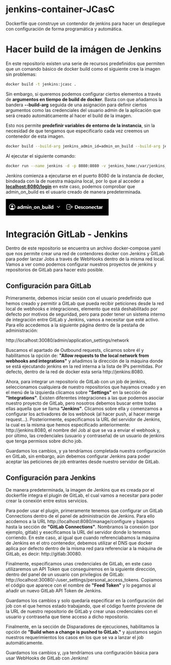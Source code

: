 # jenkins-container-JCasC
Dockerfile que construye un contendor de jenkins para hacer un despliegue con configuración de forma programática y automática.

# Hacer build de la imágen de Jenkins

En este repositorio existen una serie de recursos predefinidos que permiten que un comando básico de docker build como el siguiente cree la imagen sin problemas:

```bash
docker build -t jenkins:jcasc .
```

Sin embargo, si queremos podemos configurar ciertos elementos a través de **argumentos en tiempo de build de docker**. Basta con que añadamos la bandera **--build-arg** seguida de una asignación para definir ciertos argumentos como las credenciales del usuario admin de la aplicación que será creado automáticamente al hacer el build de la imagen.

Esto nos permite **predefinir variables de entorno de la instancia**, sin la necesidad de que tengamos que especificarlo cada vez creemos un contenedor de esta imagen.

```bash
docker build --build-arg jenkins_admin_id=admin_on_build --build-arg jenkins_admin_pass=secret_on_build -t jenkins:jcasc .
```

Al ejecutar el siguiente comando:

```bash
docker run --name jenkins -d -p 8080:8080 -v jenkins_home:/var/jenkins_home jenkins:jcasc
```

Jenkins comienza a ejecutarse en el puerto 8080 de la instancia de docker, bindeada con la de nuestra máquina local, por lo que al acceder a **[localhost:8080/login](http://localhost:8080/login)** en este caso, podemos comprobar que admin_on_build es el usuario creado de manera predeterminada.

![Imagen usuario creado](imgs/usuario_creado.PNG)

# Integración GitLab - Jenkins

Dentro de este repositorio se encuentra un archivo docker-compose.yaml que nos permite crear una red de contendores docker con Jenkins y GitLab para poder lanzar Jobs a través de WebHooks dentro de la misma red local. Vamos a ver como podemos configurar nuestros proyectos de jenkins y repositorios de GitLab para hacer esto posible.

## Configuración para GitLab

Primeramente, debemos iniciar sesión con el usuario predefinido que hemos creado y permitir a GitLab que pueda recibir peticiones desde la red local de webhooks e integraciones, elemento que está deshabilitado por defecto por motivos de seguridad, pero para poder tener un sistema interno de integración entre GitLab y Jenkins, vamos a necesitar que esté activo. Para ello accedemos a la siguiente página dentro de la pestaña de administración:

http://localhost:30080/admin/application_settings/network

Buscamos el apartado de Outbound requests, clicamos sobre él y habilitamos la opción de: **"Allow requests to the local network from webhooks and integrations"** y añadimos la dirección de la máquina donde se está ejecutando jenkins en la red interna a la lista de IPs permitidas. Por defecto, dentro de la red de docker esta sería http://jenkins:8080.

Ahora, para integrar un repositorio de GitLab con un job de jenkins, seleccionamos cualquiera de nuestro repositorios que hayamos creado y en el menú de la izquierda clicamos sobre **"Settings"** en la sección de **"Integrations"**. Existen diferentes integraciones a las que podemos asociar nuestro proyecto de GitLab, pero nosotros debemos buscar entre todas ellas aquella que se llama **"Jenkins"**. Clicamos sobre ella y comenzamos a configurar los activadores de los webhook (al hacer push, al hacer merge request...). Posteriormente, especificamos la URL del servidor de Jenkins, la cual es la misma que hemos especificado anteriormente: http://jenkins:8080, el nombre del Job al que se va a enviar el webhook y, por último, las credenciales (usuario y contraseña) de un usuario de jenkins que tenga permisos sobre dicho job.

Guardamos los cambios, y ya tendríamos completada nuestra configuración en GitLab, sin embargo, aún debemos configurar Jenkins para poder aceptar las peticiones de job entrantes desde nuestro servidor de GitLab.

## Configuración para Jenkins

De manera predeterminada, la imagen de Jenkins que es creada por el dockerfile integra el plugin de GitLab, el cual vamos a necesitar para poder crear la conexión entre estos servicios.

Para poder usar el plugin, primeramente tenemos que configurar un GitLab Connections dentro de el panel de administración de Jenkins. Para ello accdemos a la URL http://localhost:8080/manage/configure y bajamos hasta la sección de **"GitLab Connections"**. Nombramos la conexión (por ejemplo, gitlab) y esecificamos la URL del servidor donde lo tenemos corriendo. En este caso, al igual que cuando referenciabamos la máquina de Jenkins en el otro contenedor, debemos utilizar el DNS que docker aplica por defecto dentro de la misma red para referenciar a la máquina de GitLab, es decir: http://gitlab:30080.

Finalmente, especificamos unas credenciales de GitLab, en este caso utilizaremos un API Token que conseguiremos en la siguiente dirección, dentro del panel de un usuario con privilegios de GitLab: http://localhost:30080/-/user_settings/personal_access_tokens. Copiamos el códgio que aparece con el nombre de **"Feed Token"** y lo pegamos al añadir un nuevo GitLab API Token de Jenkins.

Guardamos los cambios y solo quedaría especificar en la configuración del job con el que hemos estado trabajando, que el código fuente proviene de la URL de nuestro repositorio de GitLab y crear unas credenciales con el usuario y contraseña que tiene acceso a dicho repositorio.

Finalmente, en la sección de Disparadores de ejecuciones, habilitamos la opción de **"Build when a change is pushed to GitLab."** y ajustamos según nuestros requerimientos los casos en los que se va a lanzar el job automáticamente.

Guardamos los cambios y, ¡ya tendríamos una configuración básica para usar WebHooks de GitLab con Jenkins! 
